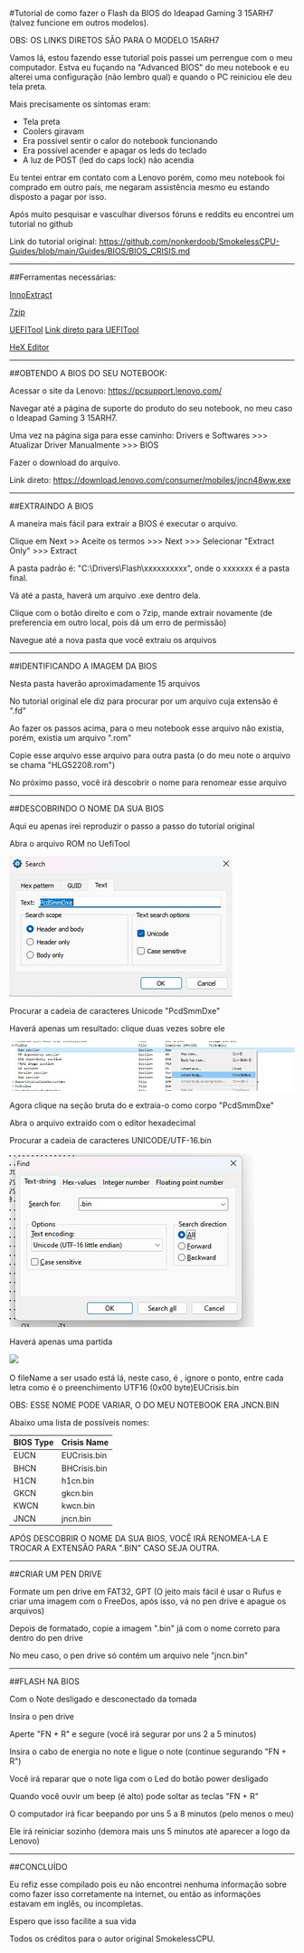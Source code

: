 #Tutorial de como fazer o Flash da BIOS do Ideapad Gaming 3 15ARH7 (talvez funcione em outros modelos).

OBS: OS LINKS DIRETOS SÃO PARA O MODELO 15ARH7

Vamos lá, estou fazendo esse tutorial pois passei um perrengue com o meu computador. Estva eu fuçando na "Advanced BIOS" do meu notebook e eu alterei uma configuração (não lembro qual) e quando o PC reiniciou ele deu tela preta.

Mais precisamente os sintomas eram:
* Tela preta
* Coolers giravam
* Era possível sentir o calor do notebook funcionando
* Era possível acender e apagar os leds do teclado
* A luz de POST (led do caps lock) não acendia

Eu tentei entrar em contato com a Lenovo porém, como meu notebook foi comprado em outro país, me negaram assistência mesmo eu estando disposto a pagar por isso.

Após muito pesquisar e vasculhar diversos fóruns e reddits eu encontrei um tutorial no github

Link do tutorial original: https://github.com/nonkerdoob/SmokelessCPU-Guides/blob/main/Guides/BIOS/BIOS_CRISIS.md

---

##Ferramentas necessárias:

[InnoExtract](https://github.com/dscharrer/innoextract/releases)

[7zip](https://www.7-zip.org/download.html)

[UEFITool](https://github.com/LongSoft/UEFITool/releases)
[Link direto para UEFITool](https://github.com/LongSoft/UEFITool/releases/download/A68/UEFITool_NE_A68_win64.zip)

[HeX Editor](https://mh-nexus.de/en/hxd/)

---

##OBTENDO A BIOS DO SEU NOTEBOOK:

Acessar o site da Lenovo: https://pcsupport.lenovo.com/

Navegar até a página de suporte do produto do seu notebook, no meu caso o Ideapad Gaming 3 15ARH7.

Uma vez na página siga para esse caminho: Drivers e Softwares >>> Atualizar Driver Manualmente >>> BIOS

Fazer o download do arquivo.

Link direto: https://download.lenovo.com/consumer/mobiles/jncn48ww.exe

---

##EXTRAINDO A BIOS

A maneira mais fácil para extrair a BIOS é executar o arquivo.

Clique em Next >> Aceite os termos >>> Next >>> Selecionar "Extract Only" >>> Extract

A pasta padrão é: "C:\Drivers\Flash\xxxxxxxxxx", onde o xxxxxxx é a pasta final.

Vá até a pasta, haverá um arquivo .exe dentro dela.

Clique com o botão direito e com o 7zip, mande extrair novamente (de preferencia em outro local, pois dá um erro de permissão)

Navegue até a nova pasta que você extraiu os arquivos


---

##IDENTIFICANDO A IMAGEM DA BIOS

Nesta pasta haverão aproximadamente 15 arquivos

No tutorial original ele diz para procurar por um arquivo cuja extensão é ".fd"

Ao fazer os passos acima, para o meu notebook esse arquivo não existia, porém, existia um arquivo ".rom"

Copie esse arquivo esse arquivo para outra pasta (o do meu note o arquivo se chama "HLG52208.rom")

No próximo passo, você irá descobrir o nome para renomear esse arquivo

---

##DESCOBRINDO O NOME DA SUA BIOS

Aqui eu apenas irei reproduzir o passo a passo do tutorial original

Abra o arquivo ROM no UefiTool

![](Imagens/PcdSearch.jpg)

Procurar a cadeia de caracteres Unicode "PcdSmmDxe"

Haverá apenas um resultado: clique duas vezes sobre ele

![](Imagens/PCDExtractBody.jpg)

Agora clique na seção bruta do e extraia-o como corpo "PcdSmmDxe"

Abra o arquivo extraído com o editor hexadecimal

Procurar a cadeia de caracteres UNICODE/UTF-16.bin

![](Imagens/HxD_Search.jpg)

Haverá apenas uma partida

![](Imagens/Match.jpg)

O fileName a ser usado está lá, neste caso, é , ignore o ponto, entre cada letra como é o preenchimento UTF16 (0x00 byte)EUCrisis.bin

OBS: ESSE NOME PODE VARIAR, O DO MEU NOTEBOOK ERA JNCN.BIN

Abaixo uma lista de possíveis nomes:

| BIOS Type | Crisis Name   |
|-----------|---------------|
| EUCN      | EUCrisis.bin  |
| BHCN      | BHCrisis.bin  |
| H1CN      | h1cn.bin      |
| GKCN      | gkcn.bin      |
| KWCN      | kwcn.bin      |
| JNCN      | jncn.bin      |


APÓS DESCOBRIR O NOME DA SUA BIOS, VOCÊ IRÁ RENOMEA-LA E TROCAR A EXTENSÃO PARA ".BIN" CASO SEJA OUTRA.

---

##CRIAR UM PEN DRIVE

Formate um pen drive em FAT32, GPT (O jeito mais fácil é usar o Rufus e criar uma imagem com o FreeDos, após isso, vá no pen drive e apague os arquivos)

Depois de formatado, copie a imagem ".bin" já com o nome correto para dentro do pen drive

No meu caso, o pen drive só contém um arquivo nele "jncn.bin"

---

##FLASH NA BIOS

Com o Note desligado e desconectado da tomada

Insira o pen drive

Aperte "FN + R" e segure (você irá segurar por uns 2 a 5 minutos)

Insira o cabo de energia no note e ligue o note (continue segurando "FN + R")

Você irá reparar que o note liga com o Led do botão power desligado

Quando você ouvir um beep (é alto) pode soltar as teclas "FN + R"

O computador irá ficar beepando por uns 5 a 8 minutos (pelo menos o meu)

Ele irá reiniciar sozinho (demora mais uns 5 minutos até aparecer a logo da Lenovo)

---

##CONCLUÍDO

Eu refiz esse compilado pois eu não encontrei nenhuma informação sobre como fazer isso corretamente na internet, ou então as informações estavam em inglês, ou incompletas.

Espero que isso facilite a sua vida

Todos os créditos para o autor original SmokelessCPU.

